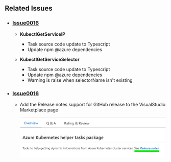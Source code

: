 ## Related Issues

- ### [Issue0016](https://github.com/expertasolutions/AKSToolsSet/issues/16)

  - **KubectlGetServiceIP**
    - Task source code update to Typescript
    - Update npm @azure dependencies

  - **KubectlGetServiceSelector**
    - Task source code update to Typescript
    - Update npm @azure dependencies
    - Warning is raise when selectorName isn't existing

- ### [Issue0016](https://github.com/expertasolutions/AKSToolsSet/issues/23)

  - Add the Release notes support for GitHub release to the VisualStudio Marketplace page

    ![Issue0023](_ReleaseNotes/Issue0023/Issue0023-01.png)
